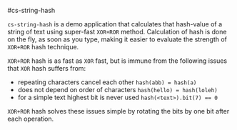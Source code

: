#cs-string-hash

`cs-string-hash` is a demo application that calculates that hash-value of
a string of text using super-fast `XOR+ROR` method. Calculation of hash
is done on the fly, as soon as you type, making it easier to evaluate the
strength of `XOR+ROR` hash technique.

`XOR+ROR` hash is as fast as `XOR` fast, but is immune from the
following issues that `XOR` hash suffers from:
- repeating characters cancel each other `hash(abb) = hash(a)`
- does not depend on order of characters `hash(hello) = hash(loleh)`
- for a simple text highest bit is never used `hash(<text>).bit(7) == 0`

`XOR+ROR` hash solves these issues simple by rotating the bits by one bit
after each operation.

